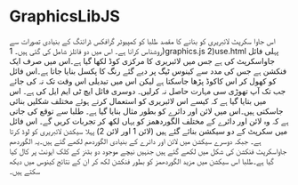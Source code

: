 # GraphicsLibJS
اس جاوا سکرپٹ لائبریری کو بنانے کا مقصد طلبا کو کمپیوٹر گرافکس ڈرائنگ کے بنیادی تصورات سے روشناس کرانا ہے۔
اس میں دو فائلز شامل کی گئی ہیں۔
1)graphics.js
2)use.html
پہلی فائل جاواسکرپٹ کی ہے جس میں لائبریری کا مرکزی کوڈ لکھا گیا ہے۔اس میں صرف ایک فنکشن ہے جس کی مدد سے کینوس ٹیگ پر دیے گئے رنگ کا پکسل بنایا جاتا ہے۔اس فائل کو کھول کر اس کاکوڈ پڑھا جاسکتا ہے لیکن اس میں تبدیلی اس وقت تک نہ کی جائے جب تک آپ تھوڑی سی مہارت حاصل نہ کرلیں۔
دوسری فائل ایچ ٹی ایم ایل کی ہے۔ اس میں بتایا گیا ہے کہ کیسے اس لائبریری کو استعمال کرتے ہوئے مختلف شکلیں بنائی جاسکتی ہیں۔اس میں لائن اور دائرے کو بطور مثال بنایا گیا ہے۔ طلبا سے توقع کی جاتی ہے کہ وہ لائن اور دائرے کے مختلف الگوردھمز کو یہاں لکھ کر تجربات کریں گے۔
اس فائل میں سکرپٹ کے دو سیکشن بنائے گئے ہیں (لائن 1 اور لائن 2) پہلا سیکشن لائبریری کو لوڈ کرتا ہے۔ جبکہ دوسرے سیکشن میں لائن اور دائرے کے بنیادی الگوردھم لکھے گئے ہیں۔یہ الگوردھم جاواسکرپٹ فنکشن کی شکل میں لکھے گئے ہیں جنہیں نیچے موجود دو بٹنز کے کلک ایونٹ پر کال کیا گیا ہے۔طلبا اس سیکشن میں مزید الگوردھمز کو بطور فنکشن لکھ کر ان کے نتائج کینوس میں دیکھ سکتے ہیں۔
